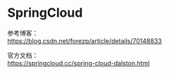 # SpringCloud

参考博客：  
https://blog.csdn.net/forezp/article/details/70148833  

官方文档：  
https://springcloud.cc/spring-cloud-dalston.html